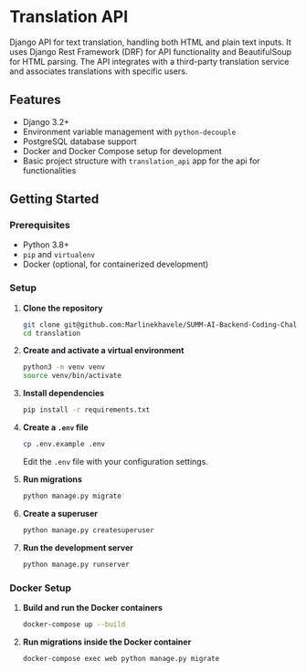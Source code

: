 # Translation API 
Django API for text translation, handling both HTML and plain text inputs. It uses Django Rest Framework (DRF) for API functionality and BeautifulSoup for HTML parsing. The API integrates with a third-party translation service and associates translations with specific users.

## Features
- Django 3.2+
- Environment variable management with `python-decouple`
- PostgreSQL database support
- Docker and Docker Compose setup for development
- Basic project structure with  `translation_api` app for the api for functionalities

## Getting Started

### Prerequisites

- Python 3.8+
- `pip` and `virtualenv`
- Docker (optional, for containerized development)

### Setup

1. **Clone the repository**

    ```bash
    git clone git@github.com:Marlinekhavele/SUMM-AI-Backend-Coding-Challenge.git
    cd translation
    ```

2. **Create and activate a virtual environment**

    ```bash
    python3 -m venv venv
    source venv/bin/activate
    ```

3. **Install dependencies**

    ```bash
    pip install -r requirements.txt
    ```

4. **Create a `.env` file**

    ```bash
    cp .env.example .env
    ```

    Edit the `.env` file with your configuration settings.

5. **Run migrations**

    ```bash
    python manage.py migrate
    ```

6. **Create a superuser**

    ```bash
    python manage.py createsuperuser
    ```

7. **Run the development server**

    ```bash
    python manage.py runserver
    ```

### Docker Setup

1. **Build and run the Docker containers**

    ```bash
    docker-compose up --build
    ```

2. **Run migrations inside the Docker container**

    ```bash
    docker-compose exec web python manage.py migrate
    ```

